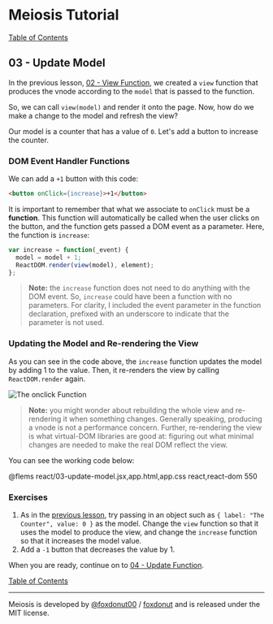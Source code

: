 # Meiosis Tutorial

[Table of Contents](toc.html)

## 03 - Update Model

In the previous lesson, [02 - View Function](02-view-function-react.html), we created a `view`
function that produces the vnode according to the `model` that is passed to the function.

So, we can call `view(model)` and render it onto the page. Now, how do we make a change to the
model and refresh the view?

Our model is a counter that has a value of `0`. Let's add a button to increase the counter.

### DOM Event Handler Functions

We can add a `+1` button with this code:

```html
<button onClick={increase}>+1</button>
```

It is important to remember that what we associate to `onClick` must be a **function**. This
function will automatically be called when the user clicks on the button, and the function gets
passed a DOM event as a parameter. Here, the function is `increase`:

```js
var increase = function(_event) {
  model = model + 1;
  ReactDOM.render(view(model), element);
};
```

> **Note:** the `increase` function does not need to do anything with the DOM event. So, `increase`
could have been a function with no parameters. For clarity, I included the event parameter in
the function declaration, prefixed with an underscore to indicate that the parameter is not
used.

### Updating the Model and Re-rendering the View

As you can see in the code above, the `increase` function updates the model by adding 1 to the
value. Then, it re-renders the view by calling `ReactDOM.render` again.

![The onclick Function](03-update-model-02.svg)

> **Note:** you might wonder about rebuilding the whole view and re-rendering it when something
changes. Generally speaking, producing a vnode is not a performance concern. Further, re-rendering
the view is what virtual-DOM libraries are good at: figuring out what minimal changes are needed to
make the real DOM reflect the view.

You can see the working code below:

@flems react/03-update-model.jsx,app.html,app.css react,react-dom 550

### Exercises

1. As in the [previous lesson](02-view-function-react.html), try passing in an object such as
`{ label: "The Counter", value: 0 }` as the model. Change the `view` function so that it uses the
model to produce the view, and change the `increase` function so that it increases the model value.
1. Add a `-1` button that decreases the value by 1.

When you are ready, continue on to [04 - Update Function](04-update-function-react.html).

[Table of Contents](toc.html)

-----

Meiosis is developed by [@foxdonut00](http://twitter.com/foxdonut00) / [foxdonut](https://github.com/foxdonut) and is released under the MIT license.

